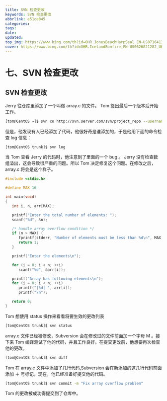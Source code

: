 ```yaml
---
title: SVN 检查更改
keywords: SVN 检查更改
abbrlink: e51ce045
categories: 
tags: 
date: 
updated: 
top_img: https://www.bing.com/th?id=OHR.JonesBeachHarpSeal_EN-US0716413455_UHD.jpg
cover: https://www.bing.com/th?id=OHR.IcelandBonfire_EN-US0626821282_UHD.jpg
--- 
```

# 七、SVN 检查更改

## SVN 检查更改

Jerry 往仓库里添加了一个叫做 array.c 的文件。 Tom 签出最后一个版本后开始工作。

```sh
[tom@CentOS ~]$ svn co http://svn.server.com/svn/project_repo --username=tom
```

但是，他发现有人已经添加了代码，他很好奇是谁添加的，于是他用下面的命令检查 log 信息：

```sh
[tom@CentOS trunk]$ svn log
```

当 Tom 查看 Jerry 的代码时，他注意到了里面的一个 bug 。 Jerry 没有检查数组溢出，这会导致很严重的问题。所以 Tom 决定修复这个问题。在修改之后， array.c 将会是这个样子。

```c
#include <stdio.h>

#define MAX 16

int main(void)
{
   int i, n, arr[MAX];

   printf("Enter the total number of elements: ");
   scanf("%d", &n);

   /* handle array overflow condition */
   if (n > MAX) {
      fprintf(stderr, "Number of elements must be less than %d\n", MAX);
      return 1;
   }

   printf("Enter the elements\n");

   for (i = 0; i < n; ++i)
      scanf("%d", &arr[i]);

   printf("Array has following elements\n");
   for (i = 0; i < n; ++i)
      printf("|%d| ", arr[i]);
      printf("\n");

   return 0;
}
```

Tom 想使用 status 操作来看看将要生效的更改列表

```sh
[tom@CentOS trunk]$ svn status
```

array.c 文件已经被修改，Subversion 会在修改过的文件前面加一个字母 M 。接下来 Tom 编译测试了他的代码，并且工作良好。在提交更改前，他想要再次检查他的更改。

```sh
[tom@CentOS trunk]$ svn diff
```

Tom 在 array.c 文件中添加了几行代码,Subversion 会在新添加的这几行代码前面添加 ＋ 号标记，现在，他已经准备好提交他的代码。

```sh
[tom@CentOS trunk]$ svn commit -m "Fix array overflow problem"
```

Tom 的更改被成功得提交到了仓库中。